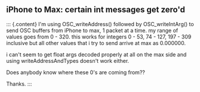 ## iPhone to Max: certain int messages get zero\'d

::: {.content}
I\'m using OSC_writeAddress() followed by OSC_writeIntArg() to send OSC
buffers from iPhone to max, 1 packet at a time. my range of values goes
from 0 - 320. this works for integers 0 - 53, 74 - 127, 197 - 309
inclusive but all other values that i try to send arrive at max as
0.000000.

i can\'t seem to get float args decoded properly at all on the max side
and using writeAddressAndTypes doesn\'t work either.

Does anybody know where these 0\'s are coming from??

Thanks.
:::
